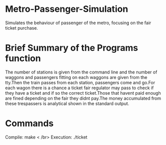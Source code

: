 # Metro-Passenger-Simulation
Simulates the behaviour of passenger of the metro, focusing on the fair ticket purchase.
# Brief Summary of the Programs function
The number of stations is given from the command line and the number of waggons and passengers fitting on each waggons are given from the tty.Then the train passes from each station, passengers come and go.For each wagon there is a chance a ticket fair regulator may pass to check if they have a ticket and if so the correct ticket.Those that havent paid enough are fined depending on the fair they didnt pay.The money accumulated from these trespassers is analytical shown in the standard output.
# Commands
Compile: make < /br>
Execution: ./ticket <number of stations>
